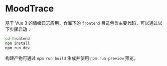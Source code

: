 # MoodTrace

基于 Vue 3 的情绪日志应用。仓库下的 `frontend` 目录包含主要代码，可以通过以下步骤启动：

```bash
cd frontend
npm install
npm run dev
```

构建产物可通过 `npm run build` 生成并使用 `npm run preview` 预览。
